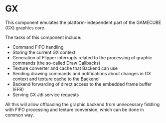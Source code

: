 # GX

This component emulates the platform-independent part of the GAMECUBE (GX) graphics core.

The tasks of this component include:
- Command FIFO handling
- Storing the current GX context
- Generation of Flipper interrupts related to the processing of graphic commands (the so-called Draw Callbacks)
- Texture converter and cache that Backend can use
- Sending drawing commands and notifications about changes in GX context and texture cache to the Backend
- Backend forwarding of direct access to the embedded frame buffer (EFB)
- Serving GX Jdi service requests

All this will allow offloading the graphic backend from unnecessary fiddling with FIFO processing and texture conversion, which can be done in common way.
